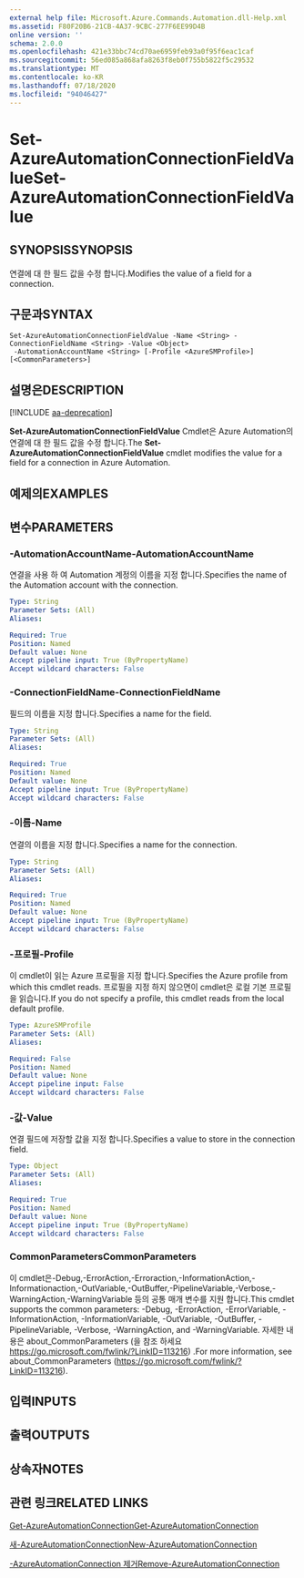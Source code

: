 ```yaml
---
external help file: Microsoft.Azure.Commands.Automation.dll-Help.xml
ms.assetid: F80F20B6-21CB-4A37-9CBC-277F6EE99D4B
online version: ''
schema: 2.0.0
ms.openlocfilehash: 421e33bbc74cd70ae6959feb93a0f95f6eac1caf
ms.sourcegitcommit: 56ed085a868afa8263f8eb0f755b5822f5c29532
ms.translationtype: MT
ms.contentlocale: ko-KR
ms.lasthandoff: 07/18/2020
ms.locfileid: "94046427"
---
```

# <span data-ttu-id="c4a8c-101">Set-AzureAutomationConnectionFieldValue</span><span class="sxs-lookup"><span data-stu-id="c4a8c-101">Set-AzureAutomationConnectionFieldValue</span></span>

## <span data-ttu-id="c4a8c-102">SYNOPSIS</span><span class="sxs-lookup"><span data-stu-id="c4a8c-102">SYNOPSIS</span></span>

<span data-ttu-id="c4a8c-103">연결에 대 한 필드 값을 수정 합니다.</span><span class="sxs-lookup"><span data-stu-id="c4a8c-103">Modifies the value of a field for a connection.</span></span>

## <span data-ttu-id="c4a8c-104">구문과</span><span class="sxs-lookup"><span data-stu-id="c4a8c-104">SYNTAX</span></span>

```
Set-AzureAutomationConnectionFieldValue -Name <String> -ConnectionFieldName <String> -Value <Object>
 -AutomationAccountName <String> [-Profile <AzureSMProfile>] [<CommonParameters>]
```

## <span data-ttu-id="c4a8c-105">설명은</span><span class="sxs-lookup"><span data-stu-id="c4a8c-105">DESCRIPTION</span></span>

[!INCLUDE [aa-deprecation](../include/aa-deprecation.md)]

<span data-ttu-id="c4a8c-106">**Set-AzureAutomationConnectionFieldValue** Cmdlet은 Azure Automation의 연결에 대 한 필드 값을 수정 합니다.</span><span class="sxs-lookup"><span data-stu-id="c4a8c-106">The **Set-AzureAutomationConnectionFieldValue** cmdlet modifies the value for a field for a connection in Azure Automation.</span></span>

## <span data-ttu-id="c4a8c-107">예제의</span><span class="sxs-lookup"><span data-stu-id="c4a8c-107">EXAMPLES</span></span>

## <span data-ttu-id="c4a8c-108">변수</span><span class="sxs-lookup"><span data-stu-id="c4a8c-108">PARAMETERS</span></span>

### <span data-ttu-id="c4a8c-109">-AutomationAccountName</span><span class="sxs-lookup"><span data-stu-id="c4a8c-109">-AutomationAccountName</span></span>
<span data-ttu-id="c4a8c-110">연결을 사용 하 여 Automation 계정의 이름을 지정 합니다.</span><span class="sxs-lookup"><span data-stu-id="c4a8c-110">Specifies the name of the Automation account with the connection.</span></span>

```yaml
Type: String
Parameter Sets: (All)
Aliases: 

Required: True
Position: Named
Default value: None
Accept pipeline input: True (ByPropertyName)
Accept wildcard characters: False
```

### <span data-ttu-id="c4a8c-111">-ConnectionFieldName</span><span class="sxs-lookup"><span data-stu-id="c4a8c-111">-ConnectionFieldName</span></span>
<span data-ttu-id="c4a8c-112">필드의 이름을 지정 합니다.</span><span class="sxs-lookup"><span data-stu-id="c4a8c-112">Specifies a name for the field.</span></span>

```yaml
Type: String
Parameter Sets: (All)
Aliases: 

Required: True
Position: Named
Default value: None
Accept pipeline input: True (ByPropertyName)
Accept wildcard characters: False
```

### <span data-ttu-id="c4a8c-113">-이름</span><span class="sxs-lookup"><span data-stu-id="c4a8c-113">-Name</span></span>
<span data-ttu-id="c4a8c-114">연결의 이름을 지정 합니다.</span><span class="sxs-lookup"><span data-stu-id="c4a8c-114">Specifies a name for the connection.</span></span>

```yaml
Type: String
Parameter Sets: (All)
Aliases: 

Required: True
Position: Named
Default value: None
Accept pipeline input: True (ByPropertyName)
Accept wildcard characters: False
```

### <span data-ttu-id="c4a8c-115">-프로필</span><span class="sxs-lookup"><span data-stu-id="c4a8c-115">-Profile</span></span>
<span data-ttu-id="c4a8c-116">이 cmdlet이 읽는 Azure 프로필을 지정 합니다.</span><span class="sxs-lookup"><span data-stu-id="c4a8c-116">Specifies the Azure profile from which this cmdlet reads.</span></span>
<span data-ttu-id="c4a8c-117">프로필을 지정 하지 않으면이 cmdlet은 로컬 기본 프로필을 읽습니다.</span><span class="sxs-lookup"><span data-stu-id="c4a8c-117">If you do not specify a profile, this cmdlet reads from the local default profile.</span></span>

```yaml
Type: AzureSMProfile
Parameter Sets: (All)
Aliases: 

Required: False
Position: Named
Default value: None
Accept pipeline input: False
Accept wildcard characters: False
```

### <span data-ttu-id="c4a8c-118">-값</span><span class="sxs-lookup"><span data-stu-id="c4a8c-118">-Value</span></span>
<span data-ttu-id="c4a8c-119">연결 필드에 저장할 값을 지정 합니다.</span><span class="sxs-lookup"><span data-stu-id="c4a8c-119">Specifies a value to store in the connection field.</span></span>

```yaml
Type: Object
Parameter Sets: (All)
Aliases: 

Required: True
Position: Named
Default value: None
Accept pipeline input: True (ByPropertyName)
Accept wildcard characters: False
```

### <span data-ttu-id="c4a8c-120">CommonParameters</span><span class="sxs-lookup"><span data-stu-id="c4a8c-120">CommonParameters</span></span>
<span data-ttu-id="c4a8c-121">이 cmdlet은-Debug,-ErrorAction,-Erroraction,-InformationAction,-Informationaction,-OutVariable,-OutBuffer,-PipelineVariable,-Verbose,-WarningAction,-WarningVariable 등의 공통 매개 변수를 지원 합니다.</span><span class="sxs-lookup"><span data-stu-id="c4a8c-121">This cmdlet supports the common parameters: -Debug, -ErrorAction, -ErrorVariable, -InformationAction, -InformationVariable, -OutVariable, -OutBuffer, -PipelineVariable, -Verbose, -WarningAction, and -WarningVariable.</span></span> <span data-ttu-id="c4a8c-122">자세한 내용은 about_CommonParameters (을 참조 하세요 https://go.microsoft.com/fwlink/?LinkID=113216) .</span><span class="sxs-lookup"><span data-stu-id="c4a8c-122">For more information, see about_CommonParameters (https://go.microsoft.com/fwlink/?LinkID=113216).</span></span>

## <span data-ttu-id="c4a8c-123">입력</span><span class="sxs-lookup"><span data-stu-id="c4a8c-123">INPUTS</span></span>

## <span data-ttu-id="c4a8c-124">출력</span><span class="sxs-lookup"><span data-stu-id="c4a8c-124">OUTPUTS</span></span>

## <span data-ttu-id="c4a8c-125">상속자</span><span class="sxs-lookup"><span data-stu-id="c4a8c-125">NOTES</span></span>

## <span data-ttu-id="c4a8c-126">관련 링크</span><span class="sxs-lookup"><span data-stu-id="c4a8c-126">RELATED LINKS</span></span>

[<span data-ttu-id="c4a8c-127">Get-AzureAutomationConnection</span><span class="sxs-lookup"><span data-stu-id="c4a8c-127">Get-AzureAutomationConnection</span></span>](./Get-AzureAutomationConnection.md)

[<span data-ttu-id="c4a8c-128">새-AzureAutomationConnection</span><span class="sxs-lookup"><span data-stu-id="c4a8c-128">New-AzureAutomationConnection</span></span>](./New-AzureAutomationConnection.md)

[<span data-ttu-id="c4a8c-129">-AzureAutomationConnection 제거</span><span class="sxs-lookup"><span data-stu-id="c4a8c-129">Remove-AzureAutomationConnection</span></span>](./Remove-AzureAutomationConnection.md)


